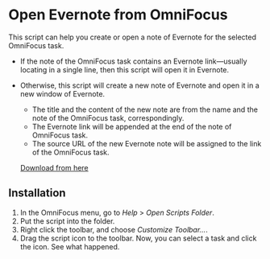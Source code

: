 # Open Evernote from OmniFocus
This script can help you create or open a note of Evernote for the selected OmniFocus task.

- If the note of the OmniFocus task contains an Evernote link—usually locating in a single line, then this script will open it in Evernote.
- Otherwise, this script will create a new note of Evernote and open it in a new window of Evernote.
  - The title and the content of the new note are from the name and the note of the OmniFocus task, correspondingly.
  - The Evernote link will be appended at the end of the note of OmniFocus task.
  - The source URL of the new Evernote note will be assigned to the link of the OmniFocus task.

  [Download from here](https://github.com/zh0ng/omnifocus_open_evernote_applescript/blob/master/open_evernote.scpt?raw=true)

## Installation
1. In the OmniFocus menu, go to *Help* > *Open Scripts Folder*.
2. Put the script into the folder.
3. Right click the toolbar, and choose *Customize Toolbar…*.
4. Drag the script icon to the toolbar.
  Now, you can select a task and click the icon. See what happened.